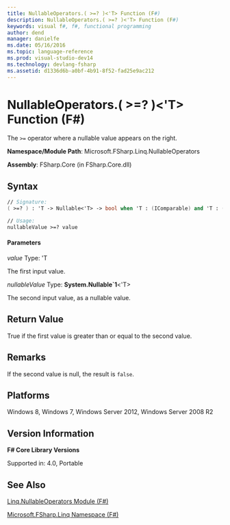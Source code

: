 ```yaml
---
title: NullableOperators.( >=? )<'T> Function (F#)
description: NullableOperators.( >=? )<'T> Function (F#)
keywords: visual f#, f#, functional programming
author: dend
manager: danielfe
ms.date: 05/16/2016
ms.topic: language-reference
ms.prod: visual-studio-dev14
ms.technology: devlang-fsharp
ms.assetid: d1336d6b-a0bf-4b91-8f52-fad25e9ac212
---
```


# NullableOperators.( >=? )<'T> Function (F#)

The `>=` operator where a nullable value appears on the right.

**Namespace/Module Path**: Microsoft.FSharp.Linq.NullableOperators

**Assembly**: FSharp.Core (in FSharp.Core.dll)


## Syntax

```fsharp
// Signature:
( >=? ) : 'T -> Nullable<'T> -> bool when 'T : (IComparable) and 'T : (new : unit ->  'T) and 'T : struct and 'T :> ValueType

// Usage:
nullableValue >=? value
```

#### Parameters
*value*
Type: 'T


The first input value.


*nullableValue*
Type: **System.Nullable&#96;1**&lt;'T&gt;


The second input value, as a nullable value.

## Return Value
True if the first value is greater than or equal to the second value.

## Remarks
If the second value is null, the result is `false`.

## Platforms
Windows 8, Windows 7, Windows Server 2012, Windows Server 2008 R2

## Version Information
**F# Core Library Versions**

Supported in: 4.0, Portable

## See Also
[Linq.NullableOperators Module &#40;F&#35;&#41;](Linq.NullableOperators-Module-%5BFSharp%5D.md)

[Microsoft.FSharp.Linq Namespace &#40;F&#35;&#41;](Microsoft.FSharp.Linq-Namespace-%5BFSharp%5D.md)
